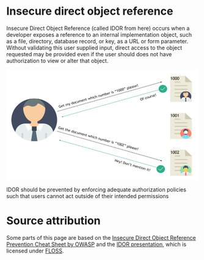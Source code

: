 # Insecure direct object reference
Insecure Direct Object Reference (called IDOR from here) occurs when a developer exposes a reference to an internal implementation object, such as a file, directory, database record, or key, as a URL or form parameter. Without validating this user supplied input, direct access to the object requested may be provided even if the user should does not have authorization to view or alter that object.

![](docimages/2020-02-12-09-28-19.png)

IDOR should be prevented by enforcing adequate authorization policies such that users cannot act outside of their intended permissions

# Source attribution
Some parts of this page are based on the [Insecure Direct Object Reference Prevention Cheat Sheet by OWASP](https://owasp.org/www-project-cheat-sheets/cheatsheets/Insecure_Direct_Object_Reference_Prevention_Cheat_Sheet) and the [IDOR presentation](https://owasp.org/www-chapter-ghana/assets/slides/IDOR.pdf), which is licensed under [FLOSS](https://owasp.org/about/).